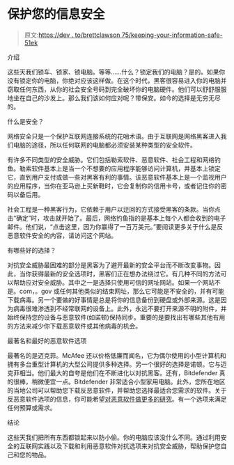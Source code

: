 # 保护您的信息安全

> 原文:[https://dev . to/brettclawson 75/keeping-your-information-safe-51ek](https://dev.to/brettclawson75/keeping-your-information-safe-51ek)

介绍

这些天我们锁车、锁家、锁电脑。等等……什么？锁定我们的电脑？是的。如果你没有锁定你的电脑，你绝对应该这样做。在这个时代，黑客很容易进入你的电脑并窃取任何东西，从你的社会安全号码到完全破坏你的电脑硬件。他们可以舒舒服服地坐在自己的沙发上。那么我们该如何应对呢？带保安。如今的选择是无穷无尽的。

什么是安全？

网络安全只是一个保护互联网连接系统的花哨术语。由于互联网是网络黑客进入我们电脑的途径，所以任何联网的电脑都必须安装某种类型的安全软件。

有许多不同类型的安全威胁。它们包括勒索软件、恶意软件、社会工程和网络钓鱼。勒索软件基本上是当一个不想要的应用程序能够访问计算机，并基本上锁定它，直到用户支付或做一些对黑客有利的事情。该恶意软件基本上是一个监视用户的应用程序，当你在亚马逊上买新鞋时，它会复制你的信用卡号，或者记住你的密码以备后用。

社会工程是一种黑客行为，它依赖于用户以迂回的方式接受黑客的条款。当你点击“确定”时，攻击就开始了。最后，网络钓鱼指的是基本上每个人都会收到的电子邮件。他们说，“点击这里，因为你赢得了一百万美元。”要阅读更多关于什么是反恶意软件安全的内容，请访问这个网站。

有哪些好的选择？

对抗安全威胁最困难的部分是黑客为了避开最新的安全平台而不断改变事物。因此，当你获得最新的安全选项时，黑客们正在想办法绕过它。有几种不同的方法可以帮助应对安全威胁。其中之一是选择只使用可信的网址网站。如果一个网站不是。com，。gov 或任何其他类似的结束网址，那么它可能是不安全的，并有可能下载病毒。另一个要做的好事情是总是将你的信息备份到硬盘或外部来源。这是因为病毒很难渗透到不经常联网的设备上。此外，永远不要打开来源不明的附件，并始终保持您的设备与恶意软件(如诺顿)保持同步。重要的是要找出有哪些其他有用的方法来减少你下载恶意软件或其他病毒的机会。

最著名和最好的恶意软件选项

最著名的是迈克菲。McAfee 还以价格低廉而闻名，它为偶尔使用的小型计算机和拥有多台重型计算机的大型公司提供多种选择。另一个很好的选择是诺顿。它与迈克菲相当。他们最大的自夸是他们在不断进化以对抗黑客。还有，Bitdefender 真的很棒，稍微便宜一点。Bitdefender 非常适合小型家用电脑。此外，您所在地区的当地公司可以帮助您下载反恶意软件，并帮助您选择最适合您需求的软件。关于反恶意软件选项的信息，你可能希望[对恶意软件做更多的研究](https://www.pcmag.com/roundup/254982/the-best-security-suites)。有一个选项来满足任何预算或需求。

结论

这些天我们把所有东西都锁起来以防小偷。你的电脑应该没什么不同。通过利用安全的互联网实践以及下载和利用恶意软件对抗选项来对抗安全威胁，帮助保护您自己和您的物品。